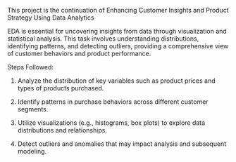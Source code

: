 This project is the continuation of Enhancing Customer Insights and Product Strategy Using Data Analytics

EDA is essential for uncovering insights from data through visualization and statistical analysis. This task involves understanding distributions, identifying patterns, and detecting outliers, providing a comprehensive view of customer behaviors and product performance.

Steps Followed:
1. Analyze the distribution of key variables such as product prices and types of products purchased.

2. Identify patterns in purchase behaviors across different customer segments.

3. Utilize visualizations (e.g., histograms, box plots) to explore data distributions and relationships.

4. Detect outliers and anomalies that may impact analysis and subsequent modeling.
